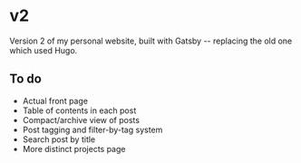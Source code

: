 # v2

Version 2 of my personal website, built with Gatsby -- replacing the
old one which used Hugo.

## To do

* Actual front page
* Table of contents in each post
* Compact/archive view of posts
* Post tagging and filter-by-tag system
* Search post by title
* More distinct projects page
